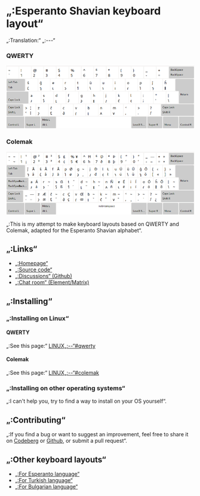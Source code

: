 # „:Esperanto Shavian keyboard layout“

„:Translation:“ „:---“

### QWERTY

![„:Preview the Esperanto Shavian QWERTY“](./media/preview_qwerty.png)

### Colemak

![„:Preview the Esperanto Shavian Colemak“](./media/preview_colemak.png)

„:This is my attempt to make keyboard layouts based on QWERTY and Colemak, adapted for the Esperanto Shavian alphabet“.

## „:Links“

* [„:Homepage“](https://salif.github.io/shaw-eo/)
* [„:Source code“](https://codeberg.org/salif/shaw-eo)
* [„:Discussions“ (Github)](https://github.com/salif/shaw-eo/discussions)
* [„:Chat room“ (Element/Matrix)](https://matrix.to/#/#salif-colemak:mozilla.org)

## „:Installing“

### „:Installing on Linux“

#### QWERTY

„:See this page:“ [LINUX„:--“#qwerty](./LINUX„:--“#qwerty)

#### Colemak

„:See this page:“ [LINUX„:--“#colemak](./LINUX„:--“#colemak)

### „:Installing on other operating systems“

„:I can't help you, try to find a way to install on your OS yourself“.

## „:Contributing“

„:If you find a bug or want to suggest an improvement, feel free to share it on [Codeberg] or [Github], or submit a pull request“.

[Github]: https://github.com/salif/shaw-eo/discussions
[Codeberg]: https://codeberg.org/salif/shaw-eo/issues

## „:Other keyboard layouts“

* [„:For Esperanto language“](https://salif.github.io/colemak-eo/)
* [„:For Turkish language“](https://salif.github.io/colemak-tr/)
* [„:For Bulgarian language“](https://salif.github.io/colemak-bg/)
